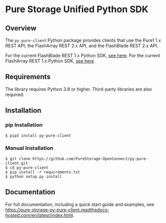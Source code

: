 # Pure Storage Unified Python SDK

## Overview

The `py-pure-client` Python package provides clients that use the Pure1 1.x REST API,
the FlashArray REST 2.x API, and the FlashBlade REST 2.x API.

For the current FlashBlade REST 1.x Python SDK, [see here](https://github.com/purestorage/purity_fb_python_client).
For the current FlashArray REST 1.x Python SDK, [see here](https://github.com/PureStorage-OpenConnect/rest-client).

## Requirements

The library requires Python 3.8 or higher. Third-party libraries are also required.

## Installation

### pip Installation
```
$ pip3 install py-pure-client
```

### Manual Installation
```
$ git clone https://github.com/PureStorage-OpenConnect/py-pure-client.git
$ cd py-pure-client
$ pip install -r requirements.txt
$ python setup.py install
```

## Documentation

For full documentation, including a quick start guide and examples, see https://pure-storage-py-pure-client.readthedocs-hosted.com/en/latest/index.html.
